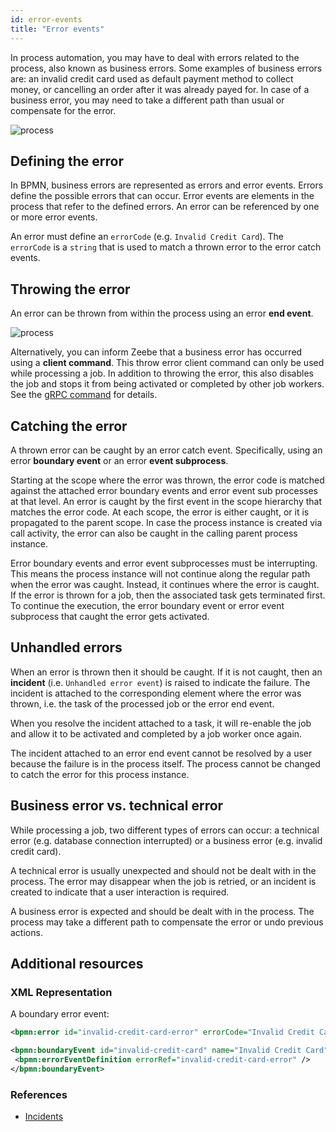 ```yaml
---
id: error-events
title: "Error events"
---
```


In process automation, you may have to deal with errors related to the process, also known as business errors.
Some examples of business errors are: an invalid credit card used as default payment method to collect money, or cancelling an order after it was already payed for.
In case of a business error, you may need to take a different path than usual or compensate for the error.

![process](assets/error-events.png)

## Defining the error

In BPMN, business errors are represented as errors and error events.
Errors define the possible errors that can occur.
Error events are elements in the process that refer to the defined errors.
An error can be referenced by one or more error events.

An error must define an `errorCode` (e.g. `Invalid Credit Card`).
The `errorCode` is a `string` that is used to match a thrown error to the error catch events.

## Throwing the error
An error can be thrown from within the process using an error **end event**.

![process](assets/error-throw-events.png)

Alternatively, you can inform Zeebe that a business error has occurred using a **client command**.
This throw error client command can only be used while processing a job.
In addition to throwing the error, this also disables the job and stops it from being activated or completed by other job workers.
See the [gRPC command](/reference/grpc.md#throwerror-rpc) for details.

## Catching the error

A thrown error can be caught by an error catch event.
Specifically, using an error **boundary event** or an error **event subprocess**.

Starting at the scope where the error was thrown, the error code is matched against the attached error boundary events and error event sub processes at that level.
An error is caught by the first event in the scope hierarchy that matches the error code.
At each scope, the error is either caught, or it is propagated to the parent scope.
In case the process instance is created via call activity, the error can also be caught in the calling parent process instance.

Error boundary events and error event subprocesses must be interrupting.
This means the process instance will not continue along the regular path when the error was caught.
Instead, it continues where the error is caught.
If the error is thrown for a job, then the associated task gets terminated first.
To continue the execution, the error boundary event or error event subprocess that caught the error gets activated.

## Unhandled errors

When an error is thrown then it should be caught.
If it is not caught, then an **incident** (i.e. `Unhandled error event`) is raised to indicate the failure.
The incident is attached to the corresponding element where the error was thrown, i.e. the task of the processed job or the error end event.

When you resolve the incident attached to a task, it will re-enable the job and allow it to be activated and completed by a job worker once again.

The incident attached to an error end event cannot be resolved by a user because the failure is in the process itself.
The process cannot be changed to catch the error for this process instance.

## Business error vs. technical error

While processing a job, two different types of errors can occur: a technical error (e.g. database connection interrupted) or a business error (e.g. invalid credit card).

A technical error is usually unexpected and should not be dealt with in the process.
The error may disappear when the job is retried, or an incident is created to indicate that a user interaction is required.

A business error is expected and should be dealt with in the process.
The process may take a different path to compensate the error or undo previous actions.

## Additional resources

 ### XML Representation
A boundary error event:

```xml
<bpmn:error id="invalid-credit-card-error" errorCode="Invalid Credit Card" />

<bpmn:boundaryEvent id="invalid-credit-card" name="Invalid Credit Card" attachedToRef="collect-money">
 <bpmn:errorEventDefinition errorRef="invalid-credit-card-error" />
</bpmn:boundaryEvent>

```

### References

- [Incidents](/product-manuals/concepts/incidents.md)
